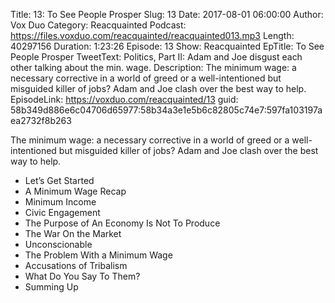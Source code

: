 Title: 13: To See People Prosper
Slug: 13
Date: 2017-08-01 06:00:00
Author: Vox Duo
Category: Reacquainted
Podcast: https://files.voxduo.com/reacquainted/reacquainted013.mp3
Length: 40297156
Duration: 1:23:26
Episode: 13
Show: Reacquainted
EpTitle: To See People Prosper
TweetText: Politics, Part II: Adam and Joe disgust each other talking about the min. wage.
Description: The minimum wage: a necessary corrective in a world of greed or a well-intentioned but misguided killer of jobs? Adam and Joe clash over the best way to help.
EpisodeLink: https://voxduo.com/reacquainted/13
guid: 58b349d886e6c04706d65977:58b34a3e1e5b6c82805c74e7:597fa103197aea2732f8b263

The minimum wage: a necessary corrective in a world of greed or a well-intentioned but misguided killer of jobs? Adam and Joe clash over the best way to help.

- Let’s Get Started
- A Minimum Wage Recap
- Minimum Income
- Civic Engagement
- The Purpose of An Economy Is Not To Produce
- The War On the Market
- Unconscionable
- The Problem With a Minimum Wage
- Accusations of Tribalism
- What Do You Say To Them?
- Summing Up

